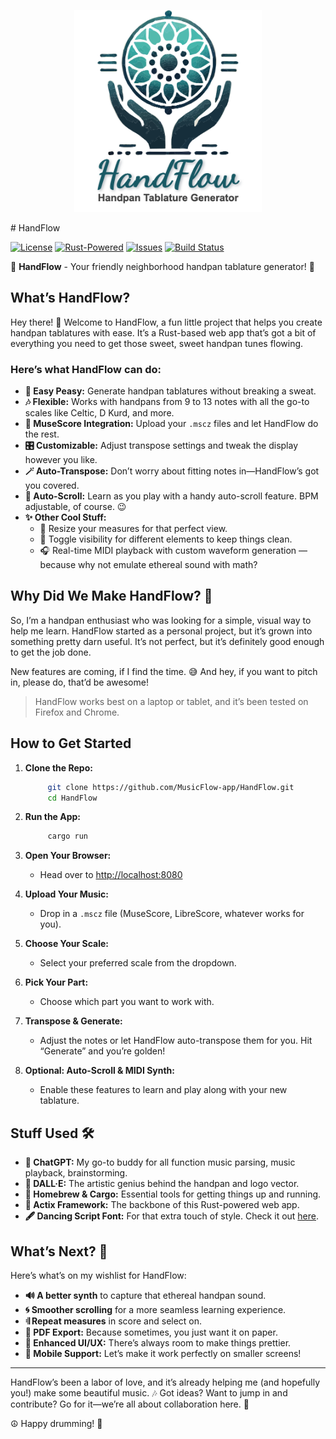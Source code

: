 <p align="center">
  <img src="./static/img/HandFlow.png" alt="HandFlow Logo" width="300px">
</p>
# HandFlow

[![License](https://img.shields.io/github/license/MusicFlow-app/HandFlow)](https://www.gnu.org/licenses/agpl-3.0)
[![Rust-Powered](https://img.shields.io/badge/Rust-Actix-000000?logo=rust&logoColor=white)](https://www.rust-lang.org)
[![Issues](https://img.shields.io/github/issues/MusicFlow-app/HandFlow)](https://github.com/MusicFlow-app/HandFlow/issues)
[![Build Status](https://img.shields.io/github/actions/workflow/status/MusicFlow-app/HandFlow/rust.yml?branch=main)](https://github.com/MusicFlow-app/HandFlow/actions)

🎵 **HandFlow** - Your friendly neighborhood handpan tablature generator! 🚀

## What’s HandFlow?

Hey there! 👋 Welcome to HandFlow, a fun little project that helps you create handpan tablatures with ease. It’s a Rust-based web app that’s got a bit of everything you need to get those sweet, sweet handpan tunes flowing.

### Here’s what HandFlow can do:

- **🎼 Easy Peasy:** Generate handpan tablatures without breaking a sweat.
- **🎶 Flexible:** Works with handpans from 9 to 13 notes with all the go-to scales like Celtic, D Kurd, and more.
- **📄 MuseScore Integration:** Upload your `.mscz` files and let HandFlow do the rest.
- **🎛️ Customizable:** Adjust transpose settings and tweak the display however you like.
- **🪄 Auto-Transpose:** Don’t worry about fitting notes in—HandFlow’s got you covered.
- **🚀 Auto-Scroll:** Learn as you play with a handy auto-scroll feature. BPM adjustable, of course. 😉
- **✨ Other Cool Stuff:**
  - 📏 Resize your measures for that perfect view.
  - 👀 Toggle visibility for different elements to keep things clean.
  - 🎧 Real-time MIDI playback with custom waveform generation — because why not emulate ethereal sound with math?

## Why Did We Make HandFlow? 🤔

So, I’m a handpan enthusiast who was looking for a simple, visual way to help me learn. HandFlow started as a personal project, but it’s grown into something pretty darn useful. It’s not perfect, but it’s definitely good enough to get the job done. 

New features are coming, if I find the time. 😅 And hey, if you want to pitch in, please do, that’d be awesome!

>HandFlow works best on a laptop or tablet, and it’s been tested on Firefox and Chrome.

## How to Get Started

1. **Clone the Repo:**
   ```bash
        git clone https://github.com/MusicFlow-app/HandFlow.git
        cd HandFlow
    ```

2. **Run the App:**
   ```bash
        cargo run
    ```

3. **Open Your Browser:**
   - Head over to [http://localhost:8080](http://localhost:8080)

4. **Upload Your Music:**
   - Drop in a `.mscz` file (MuseScore, LibreScore, whatever works for you).

5. **Choose Your Scale:**
   - Select your preferred scale from the dropdown.

6. **Pick Your Part:**
   - Choose which part you want to work with.

7. **Transpose & Generate:**
   - Adjust the notes or let HandFlow auto-transpose them for you. Hit “Generate” and you’re golden!

8. **Optional: Auto-Scroll & MIDI Synth:**
   - Enable these features to learn and play along with your new tablature.

## Stuff Used 🛠️

- **🤖 ChatGPT:** My go-to buddy for all function music parsing, music playback, brainstorming.
- **🎨 DALL·E:** The artistic genius behind the handpan and logo vector.
- **🍺 Homebrew & Cargo:** Essential tools for getting things up and running.
- **🚀 Actix Framework:** The backbone of this Rust-powered web app.
- **🖋️ Dancing Script Font:** For that extra touch of style. Check it out [here](https://www.fontsquirrel.com/fonts/dancing-script-ot?q%5Bterm%5D=dancing&q%5Bsearch_check%5D=Y).

## What’s Next? 🎯

Here’s what’s on my wishlist for HandFlow:

- **🔊 A better synth** to capture that ethereal handpan sound.
- **🌀 Smoother scrolling** for a more seamless learning experience.
- **𝄇  Repeat measures** in score and select on.
- **📄 PDF Export:** Because sometimes, you just want it on paper.
- **🎨 Enhanced UI/UX:** There’s always room to make things prettier.
- **📱 Mobile Support:** Let’s make it work perfectly on smaller screens!

---

HandFlow’s been a labor of love, and it’s already helping me (and hopefully you!) make some beautiful music. 🎶 Got ideas? Want to jump in and contribute? Go for it—we’re all about collaboration here. 🤘

☮ Happy drumming! 🥁